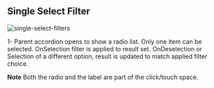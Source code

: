 ## Single Select Filter

![single-select-filters](../assets/img/search/single-select.png)

1- Parent accordion opens to show a radio list. Only one item can be selected. OnSelection filter is applied to result set. OnDeselection or Selection of a different option, result is updated to match applied filter choice.

**Note** Both the radio and the label are part of the click/touch space.
